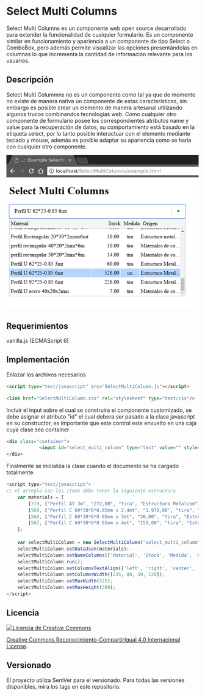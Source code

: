 # Select Multi Columns

Select Multi Columns es un componente web open source desarrollado para extender la funcionalidad de cualquier formulario.
Es un componente similar en funcionamiento y apariencia a un componente de tipo Select o ComboBox, pero además permite visualizar las opciones presentándolas en columnas lo que incrementa la cantidad de información relevante para los usuarios.

## Descripción

Select Multi Colummns no es un componente como tal ya que de momento no existe de manera nativa un componente de estas características, sin embargo es posible crear un elemento de manera artesanal utilizando algunos trucos combinandos tecnologias web.
Como cualquier otro componente de formulario posee los correspondientes atributos name y value para la recuperación de datos, su comportamiento está basado en la etiqueta select, por lo tanto posible interactuar con el elemento mediante teclado y mouse, además es posible adaptar su apariencia como se haría con cualquier otro componente.

![Image description](https://raw.githubusercontent.com/RichardCollao/SelectMultiColumns/master/docs/captura.png)

## Requerimientos
vanilla.js (ECMAScript 6)

## Implementación
Enlazar los archivos necesarios
```html
<script type="text/javascript" src="SelectMultiColumn.js"></script>
```
```html
<link href="SelectMultiColumn.css" rel="stylesheet" type="text/css"/>
```
Incluir el input sobre el cual se construira el componente customizado, se debe asignar el atributo "id" el cual debera ser pasado a la clase javascript en su constructor, es importante que este control este envuelto en una caja cuya clase sea container

```html
<div class="container">
            <input id="select_multi_column" type="text" value="" style="width:450px;" class="fake-select" />
</div>
```
Finalmente se inicializa la clase cuando el documento se ha cargado totalmente.

```javascript
<script type="text/javascript">
// el arreglo con los items debe tener la siguiente estructura
    var materials = [
        [719, ["Perfil AT 3m", "272,00", "tira", "Estructura Metalcom"]],
        [569, ["Perfil C 60*38*6*0.85mm x 2.4mt", "1.978,00", "tira", "Estructura Metalcom"]],
        [568, ["Perfil C 60*38*6*0.85mm x 3mt", "30,00", "tira", "Estructura Metalcom"]],
        [567, ["Perfil C 60*38*6*0.85mm x 4mt", "159,00", "tira", "Estructura Metalcom"]]
    ];

    var selectMultiColumn = new SelectMultiColumn("select_multi_column");
    selectMultiColumn.setDataJson(materials);
    selectMultiColumn.setNameColumns(['Material', 'Stock', 'Medida', 'Origen']);// opcional
    selectMultiColumn.run();
    selectMultiColumn.setColumnsTextAlign(['left', 'right', 'center', 'left']);
    selectMultiColumn.setColumnsWidth([235, 80, 50, 120]);
    selectMultiColumn.setMaxWidth(525);
    selectMultiColumn.setMaxHeight(300);
</script>
```

## Licencia
<a rel="license" href="http://creativecommons.org/licenses/by-sa/4.0/">
    <img alt="Licencia de Creative Commons" style="border-width:0" src="https://i.creativecommons.org/l/by-sa/4.0/88x31.png" />
</a>

<a rel="license" href="http://creativecommons.org/licenses/by-sa/4.0/">Creative Commons Reconocimiento-CompartirIgual 4.0 Internacional License</a>.

## Versionado
El proyecto utiliza SemVer para el versionado. Para todas las versiones disponibles, mira los tags en este repositorio.
